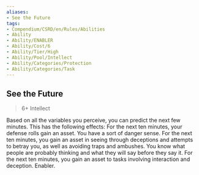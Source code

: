 ```yaml
---
aliases:
- See the Future
tags:
- Compendium/CSRD/en/Rules/Abilities
- Ability
- Ability/ENABLER
- Ability/Cost/6
- Ability/Tier/High
- Ability/Pool/Intellect
- Ability/Categories/Protection
- Ability/Categories/Task
---
```


  
## See the Future  
>6+  Intellect  
  
Based on all the variables you perceive, you can predict the next few minutes. This has the following effects: For the next ten minutes, your defense rolls gain an asset. You have a sort of danger sense. For the next ten minutes, you gain an asset in seeing through deceptions and attempts to betray you, as well as avoiding traps and ambushes. You know what people are probably thinking and what they will say before they say it. For the next ten minutes, you gain an asset to tasks involving interaction and deception. Enabler.